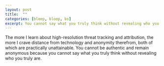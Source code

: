 ```yaml
---
layout: post
title:  ""
categories: [bleep, bloop, bs]
excerpt: You cannot say what you truly think without revealing who you truly are.
---
```


The more I learn about high-resolution threat tracking and attribution, the more I crave distance from technology and anonymity therefrom, both of which are practically unattainable. You cannot be authentic and remain anonymous because you cannot say what you truly think without revealing who you truly are.